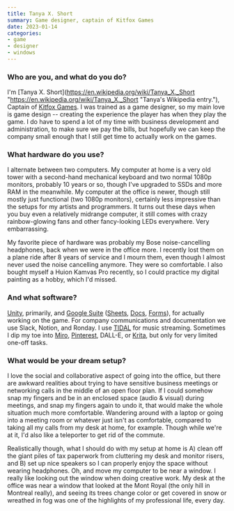 ```yaml
---
title: Tanya X. Short
summary: Game designer, captain of Kitfox Games
date: 2023-01-14
categories:
- game
- designer
- windows
---
```


### Who are you, and what do you do?

I'm [Tanya X. Short](https://en.wikipedia.org/wiki/Tanya_X._Short "https://en.wikipedia.org/wiki/Tanya_X._Short "Tanya's Wikipedia entry."), Captain of [Kitfox Games](https://www.kitfoxgames.com/en/ "A Canadian game development studio."). I was trained as a game designer, so my main love is game design -- creating the experience the player has when they play the game. I do have to spend a lot of my time with business development and administration, to make sure we pay the bills, but hopefully we can keep the company small enough that I still get time to actually work on the games.

### What hardware do you use?

I alternate between two computers. My computer at home is a very old tower with a second-hand mechanical keyboard and two normal 1080p monitors, probably 10 years or so, though I've upgraded to SSDs and more RAM in the meanwhile. My computer at the office is newer, though still mostly just functional (two 1080p monitors), certainly less impressive than the setups for my artists and programmers. It turns out these days when you buy even a relatively midrange computer, it still comes with crazy rainbow-glowing fans and other fancy-looking LEDs everywhere. Very embarrassing.

My favorite piece of hardware was probably my Bose noise-cancelling headphones, back when we were in the office more. I recently lost them on a plane ride after 8 years of service and I mourn them, even though I almost never used the noise cancelling anymore. They were so comfortable. I also bought myself a Huion Kamvas Pro recently, so I could practice my digital painting as a hobby, which I'd missed.

### And what software?

[Unity][], primarily, and [Google Suite][g-suite] ([Sheets][google-sheets], [Docs][google-docs], [Forms][google-forms]), for actually working on the game. For company communications and documentation we use Slack, Notion, and Ronday. I use [TIDAL][] for music streaming. Sometimes I dip my toe into [Miro][], [Pinterest][], DALL-E, or [Krita][], but only for very limited one-off tasks.

### What would be your dream setup?

I love the social and collaborative aspect of going into the office, but there are awkward realities about trying to have sensitive business meetings or networking calls in the middle of an open floor plan. If I could somehow snap my fingers and be in an enclosed space (audio & visual) during meetings, and snap my fingers again to undo it, that would make the whole situation much more comfortable. Wandering around with a laptop or going into a meeting room or whatever just isn't as comfortable, compared to taking all my calls from my desk at home, for example. Though while we're at it, I'd also like a teleporter to get rid of the commute.

Realistically though, what I should do with my setup at home is A) clean off the giant piles of tax paperwork from cluttering my desk and monitor risers, and B) set up nice speakers so I can properly enjoy the space without wearing headphones. Oh, and move my computer to be near a window. I really like looking out the window when doing creative work. My desk at the office was near a window that looked at the Mont Royal (the only hill in Montreal really), and seeing its trees change color or get covered in snow or wreathed in fog was one of the highlights of my professional life, every day.

[g-suite]: https://workspace.google.com/ "A hosted solution for email, calendaring and more."
[google-docs]: https://en.wikipedia.org/wiki/Google_Docs "A web-based office suite."
[google-forms]: https://www.google.com/forms/about/ "A service for creating surveys."
[google-sheets]: https://www.google.com/sheets/about/ "Online spreadsheet software."
[krita]: https://krita.org/ "An open-source image editor."
[miro]: https://miro.com/ "An online collaborative whiteboard service."
[pinterest]: https://www.pinterest.com/ "An online 'pinboard' service."
[tidal]: http://web.archive.org/web/20221225090000/https://tidal.com/ "A music streaming service."
[unity]: https://unity.com/products "A cross-platform game development tool."
